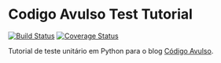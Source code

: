 # Codigo Avulso Test Tutorial

[![Build Status](https://travis-ci.org/RonaldTheodoro/python_unittest.svg?branch=master)](https://travis-ci.org/RonaldTheodoro/python_unittest)
[![Coverage Status](https://coveralls.io/repos/github/RonaldTheodoro/python_unittest/badge.svg?branch=master)](https://coveralls.io/github/RonaldTheodoro/python_unittest?branch=master)

Tutorial de teste unitário em Python para o blog [Código Avulso](http://codigoavulso.com.br/).

